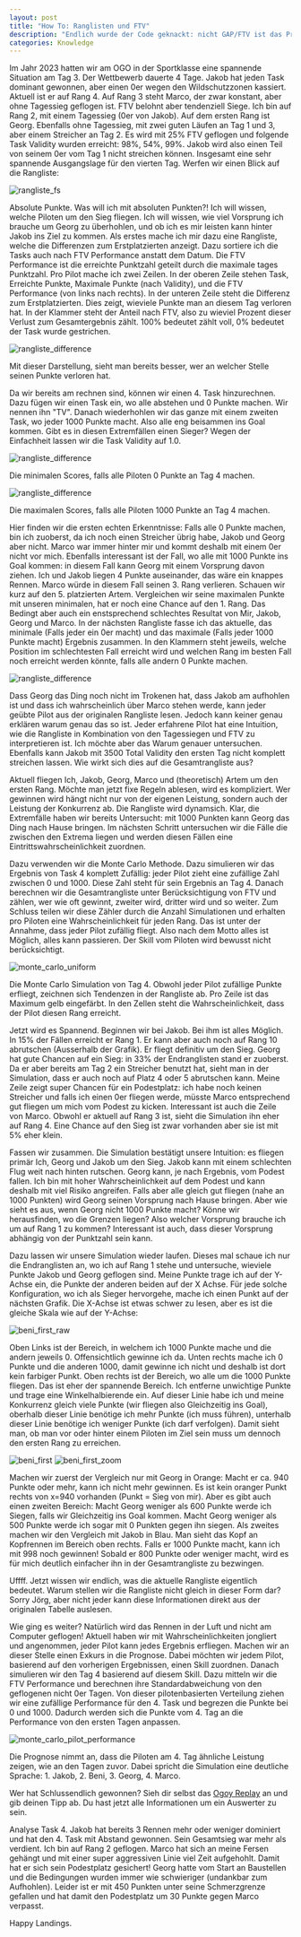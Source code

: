 ```yaml
---
layout: post
title: "How To: Ranglisten und FTV"
description: "Endlich wurde der Code geknackt: nicht GAP/FTV ist das Problem, sondern die Darstellung könnte besser sein"
categories: Knowledge
---
```


Im Jahr 2023 hatten wir am OGO in der Sportklasse eine spannende Situation am Tag 3. Der Wettbewerb dauerte 4 Tage. Jakob hat jeden Task dominant gewonnen, aber einen 0er wegen den Wildschutzzonen kassiert. Aktuell ist er auf Rang 4. Auf Rang 3 steht Marco, der zwar konstant, aber ohne Tagessieg geflogen ist. FTV belohnt aber tendenziell Siege. Ich bin auf Rang 2, mit einem Tagessieg (0er von Jakob). Auf dem ersten Rang ist Georg. Ebenfalls ohne Tagessieg, mit zwei guten Läufen an Tag 1 und 3, aber einem Streicher an Tag 2. Es wird mit 25% FTV geflogen und folgende Task Validity wurden erreicht: 98%, 54%, 99%. Jakob wird also einen Teil von seinem 0er vom Tag 1 nicht streichen können. Insgesamt eine sehr spannende Ausgangslage für den vierten Tag. Werfen wir einen Blick auf die Rangliste:

![rangliste_fs](../../../../img/ftv-analyzer/rangliste_fs.png)

Absolute Punkte. Was will ich mit absoluten Punkten?! Ich will wissen, welche Piloten um den Sieg fliegen. Ich will wissen, wie viel Vorsprung ich brauche um Georg zu überhohlen, und ob ich es mir leisten kann hinter Jakob ins Ziel zu kommen. Als erstes mache ich mir dazu eine Rangliste, welche die Differenzen zum Erstplatzierten anzeigt. Dazu sortiere ich die Tasks auch nach FTV Performance anstatt dem Datum. Die FTV Performance ist die erreichte Punktzahl geteilt durch die maximale tages Punktzahl. Pro Pilot mache ich zwei Zeilen. In der oberen Zeile stehen Task, Erreichte Punkte, Maximale Punkte (nach Validity), und die FTV Performance (von links nach rechts). In der unteren Zeile steht die Differenz zum Erstplatzierten. Dies zeigt, wieviele Punkte man an diesem Tag verloren hat. In der Klammer steht der Anteil nach FTV, also zu wieviel Prozent dieser Verlust zum Gesamtergebnis zählt. 100% bedeutet zählt voll, 0% bedeutet der Task wurde gestrichen.

![rangliste_difference](../../../../img/ftv-analyzer/difference_score_current.png)

Mit dieser Darstellung, sieht man bereits besser, wer an welcher Stelle seinen Punkte verloren hat.


Da wir bereits am rechnen sind, können wir einen 4. Task hinzurechnen. Dazu fügen wir einen Task ein, wo alle abstehen und 0 Punkte machen. Wir nennen ihn "TV". Danach wiederhohlen wir das ganze mit einem zweiten Task, wo jeder 1000 Punkte macht. Also alle eng beisammen ins Goal kommen. Gibt es in diesen Extremfällen einen Sieger? Wegen der Einfachheit lassen wir die Task Validity auf 1.0.

![rangliste_difference](../../../../img/ftv-analyzer/difference_score_min.png)

Die minimalen Scores, falls alle Piloten 0 Punkte an Tag 4 machen.

![rangliste_difference](../../../../img/ftv-analyzer/difference_score_max.png)

Die maximalen Scores, falls alle Piloten 1000 Punkte an Tag 4 machen.

Hier finden wir die ersten echten Erkenntnisse: Falls alle 0 Punkte machen, bin ich zuoberst, da ich noch einen Streicher übrig habe, Jakob und Georg aber nicht. Marco war immer hinter mir und kommt deshalb mit einem 0er nicht vor mich. Ebenfalls interessant ist der Fall, wo alle mit 1000 Punkte ins Goal kommen: in diesem Fall kann Georg mit einem Vorsprung davon ziehen. Ich und Jakob liegen 4 Punkte auseinander, das wäre ein knappes Rennen. Marco würde in diesem Fall seinen 3. Rang verlieren. Schauen wir kurz auf den 5. platzierten Artem. Vergleichen wir seine maximalen Punkte mit unseren minimalen, hat er noch eine Chance auf den 1. Rang. Das Bedingt aber auch ein enstsprechend schlechtes Resultat von Mir, Jakob, Georg und Marco. In der nächsten Rangliste fasse ich das aktuelle, das minimale (Falls jeder ein 0er macht) und das maximale (Falls jeder 1000 Punkte macht) Ergebnis zusammen. In den Klammern steht jeweils, welche Position im schlechtesten Fall erreicht wird und welchen Rang im besten Fall noch erreicht werden könnte, falls alle andern 0 Punkte machen.

![rangliste_difference](../../../../img/ftv-analyzer/simulate_min_max.png)

Dass Georg das Ding noch nicht im Trokenen hat, dass Jakob am aufhohlen ist und dass ich wahrscheinlich über Marco stehen werde, kann jeder geübte Pilot aus der originalen Rangliste lesen. Jedoch kann keiner genau erklären warum genau das so ist. Jeder erfahrene Pilot hat eine Intuition, wie die Rangliste in Kombination von den Tagessiegen und FTV zu interpretieren ist. Ich möchte aber das Warum genauer untersuchen. Ebenfalls kann Jakob mit 3500 Total Validity den ersten Tag nicht komplett streichen lassen. Wie wirkt sich dies auf die Gesamtrangliste aus?

Aktuell fliegen Ich, Jakob, Georg, Marco und (theoretisch) Artem um den ersten Rang. Möchte man jetzt fixe Regeln ablesen, wird es kompliziert. Wer gewinnen wird hängt nicht nur von der eigenen Leistung, sondern auch der Leistung der Konkurrenz ab. Die Rangliste wird dynamsich. Klar, die Extremfälle haben wir bereits Untersucht: mit 1000 Punkten kann Georg das Ding nach Hause bringen. Im nächsten Schritt untersuchen wir die Fälle die zwischen den Extrema liegen und werden diesen Fällen eine Eintrittswahrscheinlichkeit zuordnen.

Dazu verwenden wir die Monte Carlo Methode. Dazu simulieren wir das Ergebnis von Task 4 komplett Zufällig: jeder Pilot zieht eine zufällige Zahl zwischen 0 und 1000. Diese Zahl steht für sein Ergebnis an Tag 4. Danach berechnen wir die Gesamtrangliste unter Berücksichtigung von FTV und zählen, wer wie oft gewinnt, zweiter wird, dritter wird und so weiter. Zum Schluss teilen wir diese Zähler durch die Anzahl Simulationen und erhalten pro Piloten eine Wahrscheinlichkeit für jeden Rang. Das ist unter der Annahme, dass jeder Pilot zufällig fliegt. Also nach dem Motto alles ist Möglich, alles kann passieren. Der Skill vom Piloten wird bewusst nicht berücksichtigt.

![monte_carlo_uniform](../../../../img/ftv-analyzer/monte_carlo_uniform_small.png)

Die Monte Carlo Simulation von Tag 4. Obwohl jeder Pilot zufällige Punkte erfliegt, zeichnen sich Tendenzen in der Rangliste ab. Pro Zeile ist das Maximum gelb eingefärbt. In den Zellen steht die Wahrscheinlichkeit, dass der Pilot diesen Rang erreicht.

Jetzt wird es Spannend. Beginnen wir bei Jakob. Bei ihm ist alles Möglich. In 15% der Fällen erreicht er Rang 1. Er kann aber auch noch auf Rang 10 abrutschen (Ausserhalb der Grafik). Er fliegt definitiv um den Sieg. Georg hat gute Chancen auf ein Sieg: in 33% der Endranglisten stand er zuoberst. Da er aber bereits am Tag 2 ein Streicher benutzt hat, sieht man in der Simulation, dass er auch noch auf Platz 4 oder 5 abrutschen kann. Meine Zeile zeigt super Chancen für ein Podestplatz: ich habe noch keinen Streicher und falls ich einen 0er fliegen werde, müsste Marco entsprechend gut fliegen um mich vom Podest zu kicken. Interessant ist auch die Zeile von Marco. Obwohl er aktuell auf Rang 3 ist, sieht die Simulation ihn eher auf Rang 4. Eine Chance auf den Sieg ist zwar vorhanden aber sie ist mit 5% eher klein.

Fassen wir zusammen. Die Simulation bestätigt unsere Intuition: es fliegen primär Ich, Georg und Jakob um den Sieg. Jakob kann mit einem schlechten Flug weit nach hinten rutschen. Georg kann, je nach Ergebnis, vom Podest fallen. Ich bin mit hoher Wahrscheinlichkeit auf dem Podest und kann deshalb mit viel Risiko angreifen. Falls aber alle gleich gut fliegen (nahe an 1000 Punkten) wird Georg seinen Vorsprung nach Hause bringen. Aber wie sieht es aus, wenn Georg nicht 1000 Punkte macht? Könne wir herausfinden, wo die Grenzen liegen? Also welcher Vorsprung brauche ich um auf Rang 1 zu kommen? Interessant ist auch, dass dieser Vorsprung abhängig von der Punktzahl sein kann.

Dazu lassen wir unsere Simulation wieder laufen. Dieses mal schaue ich nur die Endranglisten an, wo ich auf Rang 1 stehe und untersuche, wieviele Punkte Jakob und Georg geflogen sind. Meine Punkte trage ich auf der Y-Achse ein, die Punkte der anderen beiden auf der X Achse. Für jede solche Konfiguration, wo ich als Sieger hervorgehe, mache ich einen Punkt auf der nächsten Grafik. Die X-Achse ist etwas schwer zu lesen, aber es ist die gleiche Skala wie auf der Y-Achse:

![beni_first_raw](../../../../img/ftv-analyzer/beni_first_raw.png)

Oben Links ist der Bereich, in welchem ich 1000 Punkte mache und die andern jeweils 0. Offensichtlich gewinne ich da. Unten rechts mache ich 0 Punkte und die anderen 1000, damit gewinne ich nicht und deshalb ist dort kein farbiger Punkt. Oben rechts ist der Bereich, wo alle um die 1000 Punkte fliegen. Das ist eher der spannende Bereich. Ich entferne unwichtige Punkte und trage eine Winkelhalbierende ein. Auf dieser Linie habe ich und meine Konkurrenz gleich viele Punkte (wir fliegen also Gleichzeitig ins Goal), oberhalb dieser Linie benötige ich mehr Punkte (ich muss führen), unterhalb dieser Linie benötige ich weniger Punkte (ich darf verfolgen). Damit sieht man, ob man vor oder hinter einem Piloten im Ziel sein muss um dennoch den ersten Rang zu erreichen.

![beni_first](../../../../img/ftv-analyzer/beni_first.png)
 ![beni_first_zoom](../../../../img/ftv-analyzer/beni_first_zoom.png)

Machen wir zuerst der Vergleich nur mit Georg in Orange: Macht er ca. 940 Punkte oder mehr, kann ich nicht mehr gewinnen. Es ist kein oranger Punkt rechts von x=940 vorhanden (Punkt = Sieg von mir). Aber es gibt auch einen zweiten Bereich: Macht Georg weniger als 600 Punkte werde ich Siegen, falls wir Gleichzeitig ins Goal kommen. Macht Georg weniger als 500 Punkte werde ich sogar mit 0 Punkten gegen ihn siegen.
Als zweites machen wir den Vergleich mit Jakob in Blau. Man sieht das Kopf an Kopfrennen im Bereich oben rechts. Falls er 1000 Punkte macht, kann ich mit 998 noch gewinnen! Sobald er 800 Punkte oder weniger macht, wird es für mich deutlich einfacher ihn in der Gesamtrangliste zu bezwingen.

Uffff. Jetzt wissen wir endlich, was die aktuelle Rangliste eigentlich bedeutet. Warum stellen wir die Rangliste nicht gleich in dieser Form dar? Sorry Jörg, aber nicht jeder kann diese Informationen direkt aus der originalen Tabelle auslesen.

Wie ging es weiter? Natürlich wird das Rennen in der Luft und nicht am Computer geflogen! Aktuell haben wir mit Wahrscheinlichkeiten jongliert und angenommen, jeder Pilot kann jedes Ergebnis erfliegen. Machen wir an dieser Stelle einen Exkurs in die Prognose. Dabei möchten wir jedem Pilot, basierend auf den vorherigen Ergebnissen, einen Skill zuordnen. Danach simulieren wir den Tag 4 basierend auf diesem Skill. Dazu mitteln wir die FTV Performance und berechnen ihre Standardabweichung von den geflogenen nicht 0er Tagen. Von dieser pilotenbasierten Verteilung ziehen wir eine zufällige Performance für den 4. Task und begrezen die Punkte bei 0 und 1000. Dadurch werden sich die Punkte vom 4. Tag an die Performance von den ersten Tagen anpassen.

![monte_carlo_pilot_performance](../../../../img/ftv-analyzer/monte_carlo_pilot_performance.png)

Die Prognose nimmt an, dass die Piloten am 4. Tag ähnliche Leistung zeigen, wie an den Tagen zuvor. Dabei spricht die Simulation eine deutliche Sprache: 1. Jakob, 2. Beni, 3. Georg, 4. Marco.

Wer hat Schlussendlich gewonnen? Sieh dir selbst das [Ogoy Replay](https://ogoy.app/player/?scene=public-8oilewmfd1xktu48vjev) an und gib deinen Tipp ab. Du hast jetzt alle Informationen um ein Auswerter zu sein.

Analyse Task 4. Jakob hat bereits 3 Rennen mehr oder weniger dominiert und hat den 4. Task mit Abstand gewonnen. Sein Gesamtsieg war mehr als verdient. Ich bin auf Rang 2 geflogen. Marco hat sich an meine Fersen gehängt und mit einer super aggressiven Linie viel Zeit aufgehohlt. Damit hat er sich sein Podestplatz gesichert! Georg hatte vom Start an Baustellen und die Bedingungen wurden immer wie schwieriger (undankbar zum Aufhohlen). Leider ist er mit 450 Punkten unter seine Schmerzgrenze gefallen und hat damit den Podestplatz um 30 Punkte gegen Marco verpasst.

Happy Landings.




